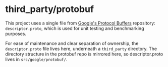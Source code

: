 # third_party/protobuf

This project uses a single file from [Google's Protocol
Buffers](https://github.com/protocolbuffers/protobuf/) repository:
`descriptor.proto`, which is used for unit testing and benchmarking purposes.

For ease of maintenance and clear separation of ownership, the
`descriptor.proto` file lives here, underneath a `third_party` directory. The
directory structure in the protobuf repo is mirrored here, so descriptor.proto
lives in `src/google/protobuf/`.
